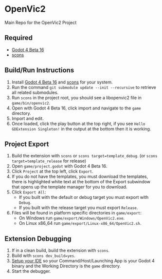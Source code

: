 # OpenVic2
Main Repo for the OpenVic2 Project

## Required
* [Godot 4 Beta 16](https://downloads.tuxfamily.org/godotengine/4.0/beta16/)
* [scons](https://scons.org/)

## Build/Run Instructions
1. Install [Godot 4 Beta 16](https://downloads.tuxfamily.org/godotengine/4.0/beta16/) and [scons](https://scons.org/) for your system.
2. Run the command `git submodule update --init --recursive` to retrieve all related submodules.
3. Run `scons` in the project root, you should see a libopenvic2 file in `game/bin/openvic2`.
4. Open with Godot 4 Beta 16, click import and navigate to the `game` directory.
5. Import and edit.
6. Once loaded, click the play button at the top right, if you see `Hello GDExtension Singleton!` in the output at the bottom then it is working.

## Project Export
1. Build the extension with `scons` or `scons target=template_debug`. (or `scons target=template_release` for release)
2. Open `game/project.godot` with Godot 4 Beta 16.
3. Click `Project` at the top left, click `Export`.
4. If you do not have the templates, you must download the templates, there is highlighted white text at the bottom of the Export subwindow that opens up the template manager for you to download.
5. Click `Export All`:
    * If you built with the default or debug target you must export with `Debug`.
    * If you built with the release target you must export `Release`.
6. Files will be found in platform specific directories in `game/export`:
    * On Windows run `game/export/Windows/OpenVic2.exe`.
    * On Linux x86_64 run `game/export/Linux-x86_64/OpenVic2.sh`.

## Extension Debugging
1. If in a clean build, build the extension with `scons`.
2. Build with `scons dev_build=yes`.
3. [Setup your IDE](https://godotengine.org/qa/108346/how-can-i-debug-runtime-errors-of-native-library-in-godot) so your Command/Host/Launching App is your Godot 4 binary and the Working Directory is the `game` directory.
4. Start the debugger.
